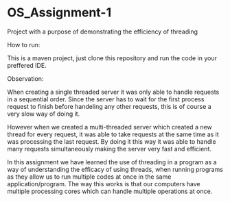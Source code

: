# OS_Assignment-1
Project with a purpose of demonstrating the efficiency of threading

How to run:

This is a maven project, just clone this 
repository and run the code in your preffered IDE.

Observation:

When creating a single threaded server it was only able to handle requests
in a sequential order. Since the server has to wait for the first process request to
finish before handeling any other requests, this is of course a very slow
way of doing it.

However when we created a multi-threaded server which created a new thread for every
request, it was able to take requests at the same time as it was processing the last 
request. By doing it this way it was able to handle many requests simultaneously making
the server very fast and efficient.

In this assignment we have learned the use of threading in a 
program as a way of understanding the efficacy of using threads, 
when running programs as they allow us to run multiple codes at 
once in the same application/program. The way this works is that
our computers have multiple processing cores which can handle multiple
operations at once.
